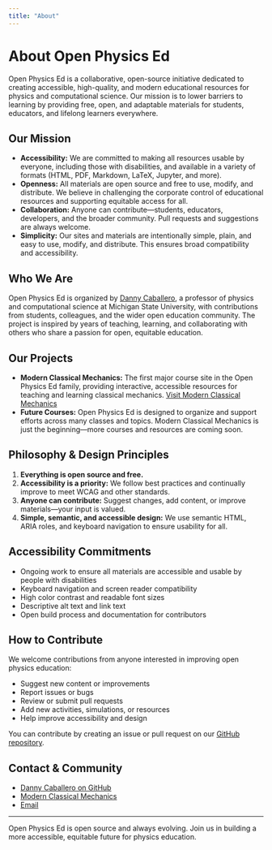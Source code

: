 ```yaml
---
title: "About"
---
```


# About Open Physics Ed

Open Physics Ed is a collaborative, open-source initiative dedicated to creating accessible, high-quality, and modern educational resources for physics and computational science. Our mission is to lower barriers to learning by providing free, open, and adaptable materials for students, educators, and lifelong learners everywhere.

## Our Mission
- **Accessibility:** We are committed to making all resources usable by everyone, including those with disabilities, and available in a variety of formats (HTML, PDF, Markdown, LaTeX, Jupyter, and more).
- **Openness:** All materials are open source and free to use, modify, and distribute. We believe in challenging the corporate control of educational resources and supporting equitable access for all.
- **Collaboration:** Anyone can contribute—students, educators, developers, and the broader community. Pull requests and suggestions are always welcome.
- **Simplicity:** Our sites and materials are intentionally simple, plain, and easy to use, modify, and distribute. This ensures broad compatibility and accessibility.

## Who We Are
Open Physics Ed is organized by [Danny Caballero](https://dannycab.github.io/), a professor of physics and computational science at Michigan State University, with contributions from students, colleagues, and the wider open education community. The project is inspired by years of teaching, learning, and collaborating with others who share a passion for open, equitable education.

## Our Projects
- **Modern Classical Mechanics:** The first major course site in the Open Physics Ed family, providing interactive, accessible resources for teaching and learning classical mechanics. [Visit Modern Classical Mechanics](https://dannycaballero.info/modern-classical-mechanics/)
- **Future Courses:** Open Physics Ed is designed to organize and support efforts across many classes and topics. Modern Classical Mechanics is just the beginning—more courses and resources are coming soon.

## Philosophy & Design Principles
1. **Everything is open source and free.**
2. **Accessibility is a priority:** We follow best practices and continually improve to meet WCAG and other standards.
3. **Anyone can contribute:** Suggest changes, add content, or improve materials—your input is valued.
4. **Simple, semantic, and accessible design:** We use semantic HTML, ARIA roles, and keyboard navigation to ensure usability for all.

## Accessibility Commitments
- Ongoing work to ensure all materials are accessible and usable by people with disabilities
- Keyboard navigation and screen reader compatibility
- High color contrast and readable font sizes
- Descriptive alt text and link text
- Open build process and documentation for contributors

## How to Contribute
We welcome contributions from anyone interested in improving open physics education:
- Suggest new content or improvements
- Report issues or bugs
- Review or submit pull requests
- Add new activities, simulations, or resources
- Help improve accessibility and design

You can contribute by creating an issue or pull request on our [GitHub repository](https://github.com/open-physics-ed/open-physics-ed-org.github.io).

## Contact & Community
- [Danny Caballero on GitHub](https://github.com/dannycab)
- [Modern Classical Mechanics](https://dannycaballero.info/modern-classical-mechanics/)
- [Email](mailto:danny@hellmo.space)

---

Open Physics Ed is open source and always evolving. Join us in building a more accessible, equitable future for physics education.
